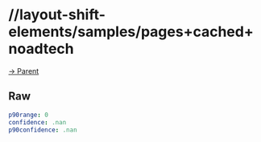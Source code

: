 
# //layout-shift-elements/samples/pages+cached+noadtech

[→ Parent](../..)


## Raw


```yaml
p90range: 0
confidence: .nan
p90confidence: .nan

```

